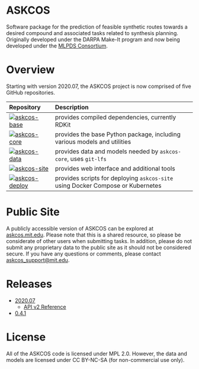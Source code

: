 # ASKCOS
Software package for the prediction of feasible synthetic routes towards a desired compound and associated tasks related to synthesis planning. Originally developed under the DARPA Make-It program and now being developed under the [MLPDS Consortium](http://mlpds.mit.edu).

# Overview
Starting with version 2020.07, the ASKCOS project is now comprised of five GitHub repositories.

| Repository | Description |
| :--------- | :---------- |
| [![askcos-base](https://img.shields.io/badge/-askcos--base-blue?style=flat-square)](https://github.com/ASKCOS/askcos-base) | provides compiled dependencies, currently RDKit |
| [![askcos-core](https://img.shields.io/badge/-askcos--core-blue?style=flat-square)](https://github.com/ASKCOS/askcos-core) | provides the base Python package, including various models and utilities |
| [![askcos-data](https://img.shields.io/badge/-askcos--data-blue?style=flat-square)](https://github.com/ASKCOS/askcos-data) | provides data and models needed by `askcos-core`, uses `git-lfs` |
| [![askcos-site](https://img.shields.io/badge/-askcos--site-blue?style=flat-square)](https://github.com/ASKCOS/askcos-site) | provides web interface and additional tools |
| [![askcos-deploy](https://img.shields.io/badge/-askcos--deploy-blue?style=flat-square)](https://github.com/ASKCOS/askcos-deploy) | provides scripts for deploying `askcos-site` using Docker Compose or Kubernetes |

# Public Site
A publicly accessible version of ASKCOS can be explored at [askcos.mit.edu](https://askcos.mit.edu).
Please note that this is a shared resource, so please be considerate of other users when submitting tasks.
In addition, please do not submit any proprietary data to the public site as it should not be considered secure.
If you have any questions or comments, please contact askcos_support@mit.edu.

# Releases
- [2020.07](/2020-07/)
    - [API v2 Reference](/2020-07/api2)
- [0.4.1](/0-4-1/)

# License
All of the ASKCOS code is licensed under MPL 2.0. However, the data and models are licensed under CC BY-NC-SA (for non-commercial use only).
